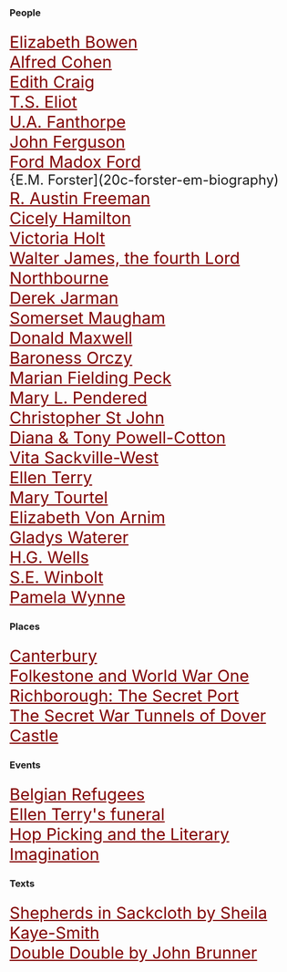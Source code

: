 <style>
    .clearfix::after {content: ""; clear: both; display: table;}
    .thumb {float:left; margin:0 18px 0 6px; width:100%; width:100%; max-width:150px; box-shadow: 0 4px 8px 0 rgba(0, 0, 0, 0.2), 0 6px 20px 0 rgba(0, 0, 0, 0.19); border:1px solid #aaa; margin-bottom: 24px;}
    p {font-size: 1.5rem;}
    a {color: #800000 !important; font-size: 1.2em;}
</style>

<param ve-config title="20th Century Kent" banner="https://stor.artstor.org/stor/f3590125-3b05-42a0-b365-e33a8735353c">

### People

[Elizabeth Bowen](20c-bowen-biography)   
[Alfred Cohen](20c-cohen-biography)   
[Edith Craig](20c-craig-biography)  
[T.S. Eliot](20c-eliot-biography)   
[U.A. Fanthorpe](20c-fanthorpe-biography)   
[John Ferguson](20c-ferguson-biography)   
[Ford Madox Ford](20c-fordmadoxford-biography)   
{E.M. Forster](20c-forster-em-biography)   
[R. Austin Freeman](20c-freeman-biography)   
[Cicely Hamilton](20c-hamilton-biography)   
[Victoria Holt](20c-holt-biography)   
[Walter James, the fourth Lord Northbourne](20c-northbourne-biography)   
[Derek Jarman](20c-jarman-biography)   
[Somerset Maugham](20c-maugham-biography)  
[Donald Maxwell](20c-maxwelld-biography)   
[Baroness Orczy](20c-orczy-biography)   
[Marian Fielding Peck](20c-peck-biography)   
[Mary L. Pendered](20c-pendered-biography)   
[Christopher St John](20c-st-john-biography)  
[Diana & Tony Powell-Cotton](20c-powell-cotton)   
[Vita Sackville-West](20c-sackville-west-biography)    
[Ellen Terry](20c-terry-biography)  
[Mary Tourtel](20c-tourtel-biography)   
[Elizabeth Von Arnim](20c-vonarnim-biography)   
[Gladys Waterer](20c-waterer-biography)   
[H.G. Wells](20c-wellshg-biography)   
[S.E. Winbolt](20c-winbolt-biography)   
[Pamela Wynne](20c-wynne-biography)   

### Places

[Canterbury](/canterbury/20c-canterbury-home)   
[Folkestone and World War One](20c-folkestone-ww1)   
[Richborough: The Secret Port](20c-richborough)   
[The Secret War Tunnels of Dover Castle](20c-secret-tunnels)   

### Events

[Belgian Refugees](20c-belgian-refugees)   
[Ellen Terry's funeral](20c-terry-funeral)  
[Hop Picking and the Literary Imagination](20c-hop-picking)   

### Texts

[Shepherds in Sackcloth by Sheila Kaye-Smith](20c-kaye-smith-delmonden)   
[Double Double by John Brunner](20c-double-double)   

